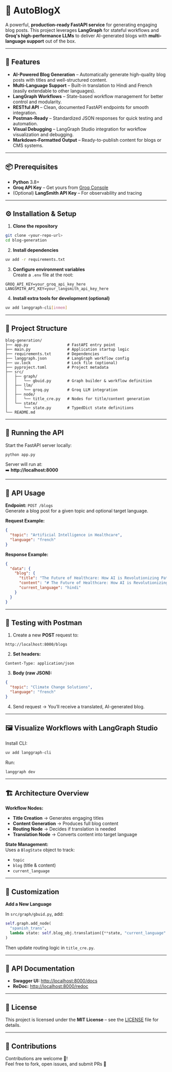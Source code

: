 # 📝 AutoBlogX

A powerful, **production-ready FastAPI service** for generating engaging blog posts. This project leverages **LangGraph** for stateful workflows and **Groq's high-performance LLMs** to deliver AI-generated blogs with **multi-language support** out of the box.

---

## 🔗 Features

- **AI-Powered Blog Generation** – Automatically generate high-quality blog posts with titles and well-structured content.
- **Multi-Language Support** – Built-in translation to Hindi and French (easily extendable to other languages).
- **LangGraph Workflows** – State-based workflow management for better control and modularity.
- **RESTful API** – Clean, documented FastAPI endpoints for smooth integration.
- **Postman-Ready** – Standardized JSON responses for quick testing and automation.
- **Visual Debugging** – LangGraph Studio integration for workflow visualization and debugging.
- **Markdown-Formatted Output** – Ready-to-publish content for blogs or CMS systems.

---

## 📦 Prerequisites

- **Python** 3.8+
- **Groq API Key** – Get yours from [Groq Console](https://console.groq.com)
- (Optional) **LangSmith API Key** – For observability and tracing

---

## ⚙️ Installation & Setup

1. **Clone the repository**

```bash
git clone <your-repo-url>
cd blog-generation
```

2. **Install dependencies**

```bash
uv add -r requirements.txt
```

3. **Configure environment variables**  
Create a `.env` file at the root:

```env
GROQ_API_KEY=your_groq_api_key_here
LANGSMITH_API_KEY=your_langsmith_api_key_here
```

4. **Install extra tools for development (optional)**

```bash
uv add langgraph-cli[inmem]
```

---

## 📂 Project Structure

```
blog-generation/
├── app.py                 # FastAPI entry point
├── main.py                # Application startup logic
├── requirements.txt       # Dependencies
├── langgraph.json         # LangGraph workflow config
├── uv.lock                # Lock file (optional)
├── pyproject.toml         # Project metadata
├── src/
│   ├── graph/
│   │   └── gbuid.py       # Graph builder & workflow definition
│   ├── llm/
│   │   └── groq.py        # Groq LLM integration
│   ├── node/
│   │   └── title_cre.py   # Nodes for title/content generation
│   └── state/
│       └── state.py       # TypedDict state definitions
└── README.md
```

---

## 🚀 Running the API

Start the FastAPI server locally:

```bash
python app.py
```

Server will run at:  
➡️ **http://localhost:8000**

---

## 📡 API Usage

**Endpoint:** `POST /blogs`  
Generate a blog post for a given topic and optional target language.

**Request Example:**

```json
{
  "topic": "Artificial Intelligence in Healthcare",
  "language": "french"
}
```

**Response Example:**

```json
{
  "data": {
    "blog": {
      "title": "The Future of Healthcare: How AI is Revolutionizing Patient Care",
      "content": "# The Future of Healthcare: How AI is Revolutionizing Patient Care\n\nArtificial Intelligence is transforming healthcare in unprecedented ways...",
      "current_language": "hindi"
    }
  }
}
```

---

## 🧪 Testing with Postman

1. Create a new **POST** request to:

```
http://localhost:8000/blogs
```

2. **Set headers:**

```
Content-Type: application/json
```

3. **Body (raw JSON):**

```json
{
  "topic": "Climate Change Solutions",
  "language": "french"
}
```

4. Send request → You’ll receive a translated, AI-generated blog.

---

## 🖼️ Visualize Workflows with LangGraph Studio

Install CLI:

```bash
uv add langgraph-cli
```

Run:

```bash
langgraph dev
```

---

## 🏗️ Architecture Overview

**Workflow Nodes:**

- **Title Creation** → Generates engaging titles
- **Content Generation** → Produces full blog content
- **Routing Node** → Decides if translation is needed
- **Translation Node** → Converts content into target language

**State Management:**  
Uses a `BlogState` object to track:

- `topic`
- `blog` (title & content)
- `current_language`

---

## 🔧 Customization

**Add a New Language**

In `src/graph/gbuid.py`, add:

```python
self.graph.add_node(
  "spanish_trans",
  lambda state: self.blog_obj.translation({**state, "current_language": "spanish"})
)
```

Then update routing logic in `title_cre.py`.

---

## 📖 API Documentation

- **Swagger UI:** [http://localhost:8000/docs](http://localhost:8000/docs)
- **ReDoc:** [http://localhost:8000/redoc](http://localhost:8000/redoc)

---

## 📜 License

This project is licensed under the **MIT License** – see the [LICENSE](LICENSE) file for details.

---

## 🤝 Contributions

Contributions are welcome 🎉!  
Feel free to fork, open issues, and submit PRs 🚀



